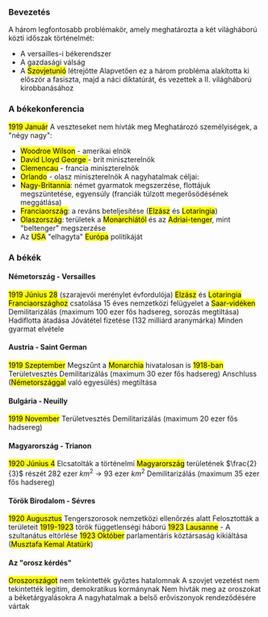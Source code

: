 ### Bevezetés
A három legfontosabb problémakör, amely meghatározta a két világháború közti időszak történelmét:
- A versailles-i békerendszer
- A gazdasági válság
- A <mark class="hltr-green">Szovjetunió</mark> létrejötte
Alapvetően ez a három probléma alakította ki először a fasiszta, majd a náci diktatúrát, és vezettek a II. világháború kirobbanásához
### A békekonferencia
<mark class="hltr-orange">1919 Január</mark>
A veszteseket nem hívták meg
Meghatározó személyiségek, a "négy nagy":
- <mark class="hltr-cyan">Woodroe Wilson</mark> - amerikai elnök
- <mark class="hltr-cyan">David Lloyd George </mark> - brit miniszterelnök
- <mark class="hltr-cyan">Clemencau</mark> - francia miniszterelnök
- <mark class="hltr-cyan">Orlando</mark> - olasz miniszterelnök
A nagyhatalmak céljai:
- <mark class="hltr-green">Nagy-Britannia</mark>: német gyarmatok megszerzése, flottájuk megszüntetése, egyensúly (franciák túlzott megerősödésének meggátlása)
- <mark class="hltr-green">Franciaország</mark>: a reváns beteljesítése (<mark class="hltr-green">Elzász</mark> és <mark class="hltr-green">Lotaringia</mark>)
- <mark class="hltr-green">Olaszország</mark>: területek a <mark class="hltr-green">Monarchiától</mark> és az <mark class="hltr-green">Adriai-tenger</mark>, mint "beltenger" megszerzése
- Az <mark class="hltr-green">USA</mark> "elhagyta" <mark class="hltr-green">Európa</mark> politikáját
### A békék
#### Németország - Versailles
<mark class="hltr-orange">1919 Június 28</mark> (szarajevói merénylet évfordulója)
<mark class="hltr-green">Elzász</mark> és <mark class="hltr-green">Lotaringia</mark> <mark class="hltr-green">Franciaországhoz</mark> csatolása
15 éves nemzetközi felügyelet a <mark class="hltr-green">Saar-vidéken</mark>
Demilitarizálás (maximum 100 ezer fős hadsereg, sorozás megtiltása)
Hadiflotta átadása
Jóvátétel fizetése (132 milliárd aranymárka)
Minden gyarmat elvétele
#### Austria - Saint German
<mark class="hltr-orange">1919 Szeptember</mark>
Megszűnt a <mark class="hltr-green">Monarchia</mark> hivatalosan is <mark class="hltr-orange">1918-ban</mark>
Területvesztés
Demilitarizálás (maximum 30 ezer fős hadsereg)
Anschluss (<mark class="hltr-green">Németországgal</mark> való egyesülés) megtiltása
#### Bulgária - Neuilly
<mark class="hltr-orange">1919 November</mark>
Területvesztés
Demilitarizálás (maximum 20 ezer fős hadsereg)
#### Magyarország - Trianon
<mark class="hltr-orange">1920 Június 4</mark>
Elcsatolták a történelmi <mark class="hltr-green">Magyarország</mark> területének $\frac{2}{3}$ részét
282 ezer $km^2$ → 93 ezer $km^2$
Demilitarizálás (maximum 35 ezer fős hadsereg)
#### Török Birodalom - Sévres
<mark class="hltr-orange">1920 Augusztus</mark>
Tengerszorosok nemzetközi ellenőrzés alatt
Felosztották a területeit
<mark class="hltr-orange">1919-1923</mark> török függetlenségi háború
<mark class="hltr-orange">1923</mark> <mark class="hltr-green">Lausanne</mark> - A szultanátus eltörlése
<mark class="hltr-orange">1923 Október</mark> parlamentáris köztársaság kikiáltása (<mark class="hltr-cyan">Musztafa Kemal Atatürk</mark>)
#### Az "orosz kérdés"
<mark class="hltr-green">Oroszországot</mark> nem tekintették győztes hatalomnak
A szovjet vezetést nem tekintették legitim, demokratikus kormánynak
Nem hívták meg az oroszokat a béketárgyalásokra
A nagyhatalmak a belső erőviszonyok rendeződésére vártak
